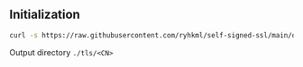## Initialization

```bash
curl -s https://raw.githubusercontent.com/ryhkml/self-signed-ssl/main/openssl | bash
```

Output directory `./tls/<CN>`